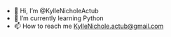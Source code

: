 - 👋 Hi, I’m @KylleNicholeActub
- 🌱 I’m currently learning Python
- 📫 How to reach me KylleNichole.actub@gmail.com


<!---
KylleNicholeActub/KylleNicholeActub is a ✨ special ✨ repository because its `README.md` (this file) appears on your GitHub profile.
You can click the Preview link to take a look at your changes.
--->
